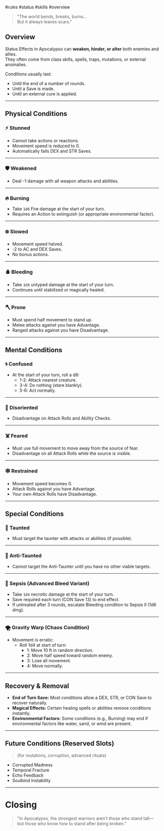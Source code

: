 #rules #status #skills #overview 

> "The world bends, breaks, burns...  
> But it always leaves scars."

## Overview  
Status Effects in Apocalypso can **weaken, hinder, or alter** both enemies and allies.  
They often come from class skills, spells, traps, mutations, or external anomalies.

Conditions usually last:
- Until the end of a number of rounds.
- Until a Save is made.
- Until an external cure is applied.

---

## Physical Conditions

### ⚡ Stunned
- Cannot take actions or reactions.
- Movement speed is reduced to 0.
- Automatically fails DEX and STR Saves.

---

### 🛡️ Weakened
- Deal -1 damage with all weapon attacks and abilities.

---

### 🔥 Burning
- Take `1d6` Fire damage at the start of your turn.
- Requires an Action to extinguish (or appropriate environmental factor).

---

### ❄️ Slowed
- Movement speed halved.
- -2 to AC and DEX Saves.
- No bonus actions.

---

### 🩸 Bleeding
- Take `1d4` untyped damage at the start of your turn.
- Continues until stabilized or magically healed.

---

### 🪓 Prone
- Must spend half movement to stand up.
- Melee attacks against you have Advantage.
- Ranged attacks against you have Disadvantage.

---

## Mental Conditions

### 🌀 Confused
- At the start of your turn, roll a d6:  
  - 1-2: Attack nearest creature.  
  - 3-4: Do nothing (stare blankly).  
  - 5-6: Act normally.

---

### 🧠 Disoriented
- Disadvantage on Attack Rolls and Ability Checks.

---

### ☠️ Feared
- Must use full movement to move away from the source of fear.
- Disadvantage on all Attack Rolls while the source is visible.

---

### 🕸️ Restrained
- Movement speed becomes 0.
- Attack Rolls against you have Advantage.
- Your own Attack Rolls have Disadvantage.

---

## Special Conditions

### 🔗 Taunted
- Must target the taunter with attacks or abilities (if possible).

---

### 🧿 Anti-Taunted
- Cannot target the Anti-Taunter until you have no other viable targets.

---

### 🦠 Sepsis (Advanced Bleed Variant)
- Take `1d4` necrotic damage at the start of your turn.
- Save required each turn (CON Save 13) to end effect.
- If untreated after 3 rounds, escalate Bleeding condition to Sepsis II (1d6 dmg).

---

### 🌪️ Gravity Warp (Chaos Condition)
- Movement is erratic:  
  - Roll 1d4 at start of turn:
    - 1: Move 10 ft in random direction.
    - 2: Move half speed toward random enemy.
    - 3: Lose all movement.
    - 4: Move normally.

---

## Recovery & Removal  
- **End of Turn Save:** Most conditions allow a DEX, STR, or CON Save to recover naturally.
- **Magical Effects:** Certain healing spells or abilities remove conditions instantly.
- **Environmental Factors:** Some conditions (e.g., Burning) may end if environmental factors like water, sand, or wind are present.

---

## Future Conditions (Reserved Slots)  
> (for mutations, corruption, advanced rituals)  
- Corrupted Madness  
- Temporal Fracture  
- Echo Feedback  
- Soulbind Instability

---

# Closing
> "In Apocalypso, the strongest warriors aren’t those who stand tall—  
> but those who know how to stand after being broken."

